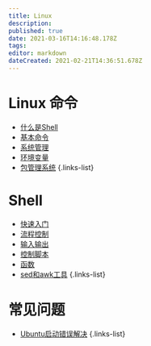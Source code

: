 ```yaml
---
title: Linux
description: 
published: true
date: 2021-03-16T14:16:48.178Z
tags: 
editor: markdown
dateCreated: 2021-02-21T14:36:51.678Z
---
```


# Linux 命令

- [什么是Shell](/Linux/Linux命令/01-什么是Shell)
- [基本命令](/Linux/Linux命令/02-基本命令)
- [系统管理](/Linux/Linux命令/03-系统管理)
- [环境变量](/Linux/Linux命令/04-环境变量)
- [包管理系统](/Linux/Linux命令/05-包管理系统)
{.links-list}

# Shell

- [快速入门](/Linux/Shell/01-快速入门)
- [流程控制](/Linux/Shell/02-流程控制)
- [输入输出](/Linux/Shell/03-输入输出)
- [控制脚本](/Linux/Shell/04-控制脚本)
- [函数](/Linux/Shell/05-函数)
- [sed和awk工具](/Linux/Shell/06-sed和awk工具)
{.links-list}

# 常见问题

- [Ubuntu启动错误解决](/Linux/常见问题/Ubuntu启动错误解决)
{.links-list}